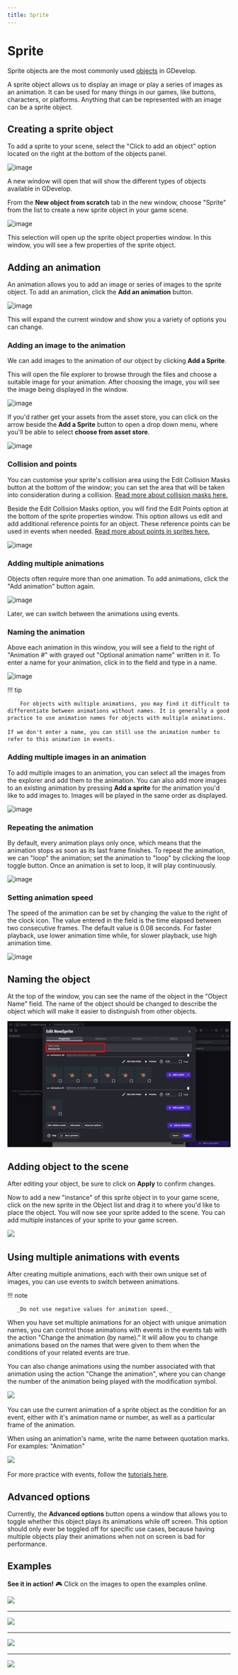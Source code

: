 ```yaml
---
title: Sprite
---
```

# Sprite

Sprite objects are the most commonly used [objects](/gdevelop5/objects) in GDevelop.

A sprite object allows us to display an image or play a series of images as an animation. It can be used for many things in our games, like buttons, characters, or platforms. Anything that can be represented with an image can be a sprite object.

## Creating a sprite object

To add a sprite to your scene, select the "Click to add an object" option located on the right at the bottom of the objects panel.

![image](https://user-images.githubusercontent.com/72082749/227315641-074d6246-a81d-40d2-a5ee-799c00a5e022.png)

A new window will open that will show the different types of objects available in GDevelop.

From the **New object from scratch** tab in the new window, choose "Sprite" from the list to create a new sprite object in your game scene.

![image](https://user-images.githubusercontent.com/72082749/227316008-d2110702-b414-4bb1-bce3-3d8fce1a9f73.png)

This selection will open up the sprite object properties window. In this window, you will see a few properties of the sprite object.

## Adding an animation

An animation allows you to add an image or series of images to the sprite object. To add an animation, click the **Add an animation** button.

![image](https://user-images.githubusercontent.com/72082749/227316848-db5b472b-31b4-49b0-bb05-ccb40420415e.png)

This will expand the current window and show you a variety of options you can change.

### Adding an image to the animation

We can add images to the animation of our object by clicking **Add a Sprite**.

This will open the file explorer to browse through the files and choose a suitable image for your animation. After choosing the image, you will see the image being displayed in the window.

![image](https://user-images.githubusercontent.com/72082749/227318796-b25751d1-f385-4131-9b8b-f24642104f62.png)

If you'd rather get your assets from the asset store, you can click on the arrow beside the **Add a Sprite** button to open a drop down menu, where you'll be able to select **choose from asset store**.

![image](https://user-images.githubusercontent.com/72082749/227319134-43f728a7-ca61-4c59-a000-55d30dd37af6.png)

### Collision and points

You can customise your sprite's collision area using the Edit Collision Masks button at the bottom of the window; you can set the area that will be taken into consideration during a collision. [Read more about collision masks here.](/gdevelop5/objects/sprite/collision-mask)

Beside the Edit Collision Masks option, you will find the Edit Points option at the bottom of the sprite properties window. This option allows us edit and add additional reference points for an object. These reference points can be used in events when needed. [Read more about points in sprites here.](/gdevelop5/objects/sprite/edit-points)

![image](https://user-images.githubusercontent.com/72082749/227319557-e29f2070-7269-40ad-879e-9af89ed181e3.png)

### Adding multiple animations

Objects often require more than one animation. To add animations, click the "Add animation" button again.

![image](https://user-images.githubusercontent.com/72082749/227319745-1070e853-9ff7-49d3-9f96-465cd2e7e948.png)

Later, we can switch between the animations using events.

### Naming the animation

Above each animation in this window, you will see a field to the right of "Animation #" with grayed out "Optional animation name" written in it. To enter a name for your animation, click in to the field and type in a name.

![image](https://user-images.githubusercontent.com/72082749/227321449-a56a1156-1784-44bd-ba35-2d88037c189d.png)

!!! tip

        For objects with multiple animations, you may find it difficult to differentiate between animations without names. It is generally a good practice to use animation names for objects with multiple animations.

    If we don't enter a name, you can still use the animation number to refer to this animation in events.

### Adding multiple images in an animation

To add multiple images to an animation, you can select all the images from the explorer and add them to the animation. You can also add more images to an existing animation by pressing **Add a sprite** for the animation you'd like to add images to. Images will be played in the same order as displayed.

![image](https://user-images.githubusercontent.com/72082749/227321967-435d1f37-f3fa-4e8f-b4e6-2c1071d16a43.png)

### Repeating the animation

By default, every animation plays only once, which means that the animation stops as soon as its last frame finishes. To repeat the animation, we can "loop" the animation; set the animation to "loop" by clicking the loop toggle button. Once an animation is set to loop, it will play continuously.

![image](https://user-images.githubusercontent.com/72082749/227322388-0801e573-0796-47bb-bc8c-7f0a986ff171.png)

### Setting animation speed

The speed of the animation can be set by changing the value to the right of the clock icon. The value entered in the field is the time elapsed between two consecutive frames. The default value is 0.08 seconds. For faster playback, use lower animation time while, for slower playback, use high animation time.

![image](https://user-images.githubusercontent.com/72082749/227322499-767868ba-a4e8-4ce0-81af-c4615b252df0.png)

## Naming the object

At the top of the window, you can see the name of the object in the "Object Name" field. The name of the object should be changed to describe the object which will make it easier to distinguish from other objects.

![](./Object_Sprite_Highlight_Name.png)

## Adding object to the scene

After editing your object, be sure to click on **Apply** to confirm changes.

Now to add a new "instance" of this sprite object in to your game scene, click on the new sprite in the Object list and drag it to where you'd like to place the object. You will now see your sprite added to the scene. You can add multiple instances of your sprite to your game screen.

![](/gdevelop5/objects/addspritetoscene.gif)

## Using multiple animations with events

After creating multiple animations, each with their own unique set of images, you can use events to switch between animations.

!!! note

       _Do not use negative values for animation speed._

When you have set multiple animations for an object with unique animation names, you can control those animations with events in the events tab with the action "Change the animation (by name)." It will allow you to change animations based on the names that were given to them when the conditions of your related events are true.

You can also change animations using the number associated with that animation using the action "Change the animation", where you can change the number of the animation being played with the modification symbol.

![](/gdevelop5/objects/eventanimationexample.png)

You can use the current animation of a sprite object as the condition for an event, either with it's animation name or number, as well as a particular frame of the animation.

When using an animation's name, write the name between quotation marks. For examples: "Animation"

![](/gdevelop5/objects/eventanimnameexample.png)

For more practice with events, follow the [tutorials here](http://wiki.compilgames.net/doku.php/gdevelop5/tutorials).

## Advanced options

Currently, the **Advanced options** button opens a window that allows you to toggle whether this object plays its animations while off screen. This option should only ever be toggled off for specific use cases, because having multiple objects play their animations when not on screen is bad for performance.

## Examples

**See it in action!** 🎮
Click on the images to open the examples online.

[![](/gdevelop5/objects/createaspritenew.png)](https://editor.gdevelop.io/?project=example://change-scale-of-sprites)

----

[![](/gdevelop5/objects/changespriteanimationexamplenew.png)](https://editor.gdevelop.io/?project=example://change-sprite-animation)

----

[![](/gdevelop5/objects/changespritecolorexamplenew.png)](https://editor.gdevelop.io/?project=example://change-sprite-color)

----

[![](/gdevelop5/objects/changespriteanimationexample2new.png)](https://editor.gdevelop.io/?project=example://play-stop-sprite-animation)
